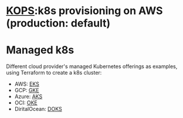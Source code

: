 # [KOPS](https://github.com/adavarski/DataScience-DataOps_MLOps-Playground/tree/main/production-k8s/aws-k8s/KOPS):k8s provisioning on AWS (production: default)

# Managed k8s 

Different cloud provider's managed Kubernetes offerings as examples, using Terraform to create a k8s cluster:

- AWS: [EKS](https://github.com/adavarski/DataScience-DataOps_MLOps-Playground/tree/main/production-k8s/aws-k8s/EKS)
- GCP: [GKE](https://github.com/adavarski/DataScience-DataOps_MLOps-Playground/tree/main/production-k8s/gcp-k8s/GKE) 
- Azure: [AKS](https://github.com/adavarski/DataScience-DataOps_MLOps-Playground/tree/main/production-k8s/azure-k8s/AKS)
- OCI: [OKE](https://github.com/adavarski/DataScience-DataOps_MLOps-Playground/tree/main/production-k8s/oci-k8s/OKE)
- DiritalOcean: [DOKS](https://github.com/adavarski/DataScience-DataOps_MLOps-Playground/tree/main/production-k8s/digitalocean-k8s/DOKS)
